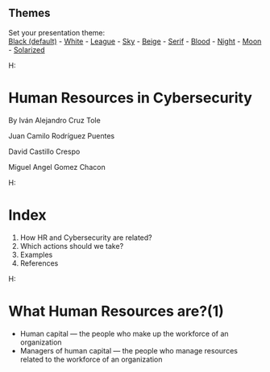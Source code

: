 <section id="themes">
	<h2>Themes</h2>
		<p>
			Set your presentation theme: <br>
			<!-- Hacks to swap themes after the page has loaded. Not flexible and only intended for the reveal.js demo deck. -->
                        <a href="#" onclick="document.getElementById('theme').setAttribute('href','css/theme/black.css'); return false;">Black (default)</a> -
			<a href="#" onclick="document.getElementById('theme').setAttribute('href','css/theme/white.scss'); return false;">White</a> -
			<a href="#" onclick="document.getElementById('theme').setAttribute('href','css/theme/league.scss'); return false;">League</a> -
			<a href="#" onclick="document.getElementById('theme').setAttribute('href','css/theme/sky.scss'); return false;">Sky</a> -
			<a href="#" onclick="document.getElementById('theme').setAttribute('href','css/theme/beige.scss'); return false;">Beige</a> -
			<a href="#" onclick="document.getElementById('theme').setAttribute('href','css/theme/serif.scss'); return false;">Serif</a> -
			<a href="#" onclick="document.getElementById('theme').setAttribute('href','css/theme/blood.scss'); return false;">Blood</a> -
			<a href="#" onclick="document.getElementById('theme').setAttribute('href','css/theme/night.scss'); return false;">Night</a> -
			<a href="#" onclick="document.getElementById('theme').setAttribute('href','css/theme/moon.scss'); return false;">Moon</a> -
			<a href="#" onclick="document.getElementById('theme').setAttribute('href','css/theme/solarized.scss'); return false;">Solarized</a>
		</p>
</section>

H:

# Human Resources in Cybersecurity

By Iván Alejandro Cruz Tole
<p>
Juan Camilo Rodríguez Puentes
<p>
David Castillo Crespo 
<p>
Miguel Angel Gomez Chacon

H:

# Index

1. How HR and Cybersecurity are related?
2. Which actions should we take?
3. Examples
4. References

H:

# What Human Resources are?(1)

- Human capital — the people who make up the workforce of an organization
- Managers of human capital — the people who manage resources related to the workforce of an organization 

